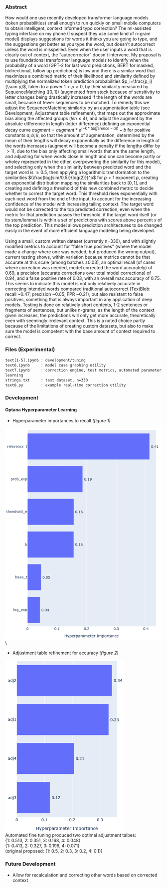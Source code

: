  ### Abstract
How would one use recently developed transformer language models (token probabilities) small enough to run quickly on small mobile computers to obtain intelligent, context informed typo correction? The ml-assisted typing interface on my phone (I suspect they use some kind of n-gram model) displays suggestions for words it thinks you are going to type, and the suggestions get better as you type the word, but doesn't autocorrect unless the word is misspelled. Even when the user inputs a word that is clearly out of context, the "autocorrector" doesn't intervene. My proposal is to use foundational transformer language models to identify when the probability of a word (GPT-2 for last word predictions, BERT for masked, bidirectional, follow up predictions) is low and there is a similar word that maximizes a combined metric of their likelihood and similarity defined by multiplying the normalized token prediction probabilities $p_i=\frac{p_i}{\sum p}$, taken to a power $1>p>0$, by their similarity measured by SequenceMatching ($[0, 1]$) (augmented from stock because of sensitivity to letter changes being drastically increased if the length of the words are small, because of fewer sequences to be matched. To remedy this we adjust the SequenceMatching similarity by an augmentation table (see Development; Adjustment table refinement), that maps out the approximate bias along the affected groups ($len\leq4$), and adjust the augment by the absolute difference in length (letter difference) defining an exponential decay curve $augment=augment * e^{(-k*(difference-a))}-b$ for positive constants $a;b;k$, so that the amount of augmentation, determined by the mean of their lengths will decay exponentially as the difference in length of the words increases (augment will become a penalty if the lengths differ by $>1$), due to the bias only affecting small words that are the same length, and adjusting for when words close in length and one can become partly or wholey represented in the other, overpowering the similarity for this model), and selecting only when the similarity between predicted word and the target word is $\geq 0.5$, then applying a logarithmic transformation to the similarities $(\frac{log(sim/0.5)}{log(2)})^p$ for $p>1$ exponent $p$, creating an exponential distribution mapping the similarities back to $[0, 1]$, and creating and defining a threshold of this new combined metric to decide whether to correct the target word. This threshold rises exponentially with each next word from the end of the input, to account for the increasing confidence of the model with increasing tailing context. The target word would not be corrected to the top predicted correction, even when the metric for that prediction passes the threshold, if the target word itself (or its stem/lemma) is within a set of predictions with scores above percent $x$ of the top prediction. This model allows prediction architectures to be changed easily in the event of more efficient language modeling being developed.\
\
Using a small, custom written dataset (currently n=330), and with slightly modified metrics to account for "false true positives" (where the model made a change where one was needed, but produced the wrong output), current testing shows, within variation because metrics cannot be that accurate at this scale (among batches $\pm0.03$), an optimal recall (of cases where correction was needed, model corrected the word accurately) of 0.69, a precision (accurate corrections over total model corrections) of 0.94, and a false positive rate of 0.03, with an overall max accuracy of 0.75. This seems to indicate this model is not only relatively accurate in correcting intended words compared traditional autocorrect (TextBlob: recall ~0.47; precision ~0.05; FPR ~0.21), but also resistant to false positives, something that is always important in any application of deep models. Testing is done on relatively short contexts, 1-2 sentences or fragments of sentences, but unlike n-grams, as the length of the context given increases, the predictions will only get more accurate, theoretically even with seemingly irrelevant context. This is a noted choice partly because of the limitations of creating custom datasets, but also to make sure the model is competent with the base amount of context required to correct.
### Files (Experimental)
```
text[1-5].ipynb : development/tuning
text6.ipynb     : model case graphing utility
text7.ipynb     : correction engine, test metrics, automated parameter learning
strings.txt     : test dataset, n=330
text8.py        : example real-time correction utility
```
### Development
#### Optana Hyperparameter Learning
* Hyperparameter importances to recall *(figure 1)*
  
![recall hyperparameter importances](https://github.com/mcodepreneur/text/blob/main/figures/recall.png)\
* Adjustment table refinement for accuracy *(figure 2)*
  
![adjustment table value importances](https://github.com/mcodepreneur/text/blob/main/figures/adjustment_importance.png)\
Automated fine tuning produced two optimal adjustment talbes:\
{1: 0.513, 2: 0.351, 3: 0.168, 4: 0.048}\
{1: 0.413, 2: 0.327, 3: 0.196, 4: 0.071}\
(original proposed: {1: 0.5, 2: 0.3, 3: 0.2, 4: 0.1})

### Future Development
* Allow for recalculation and correcting other words based on corrected context
